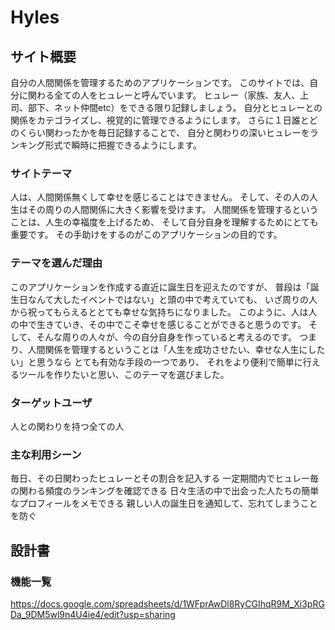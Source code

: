 # Hyles

## サイト概要
自分の人間関係を管理するためのアプリケーションです。
このサイトでは、自分に関わる全ての人をヒュレーと呼んでいます。
ヒュレー（家族、友人、上司、部下、ネット仲間etc）をできる限り記録しましょう。
自分とヒュレーとの関係をカテゴライズし、視覚的に管理できるようにします。
さらに１日誰とどのくらい関わったかを毎日記録することで、
自分と関わりの深いヒュレーをランキング形式で瞬時に把握できるようにします。

### サイトテーマ
人は、人間関係無くして幸せを感じることはできません。
そして、その人の人生はその周りの人間関係に大きく影響を受けます。
人間関係を管理するということは、人生の幸福度を上げるため、
そして自分自身を理解するためにとても重要です。
その手助けをするのがこのアプリケーションの目的です。

### テーマを選んだ理由
このアプリケーションを作成する直近に誕生日を迎えたのですが、
普段は「誕生日なんて大したイベントではない」と頭の中で考えていても、
いざ周りの人から祝ってもらえるととても幸せな気持ちになりました。
このように、人は人の中で生きていき、その中でこそ幸せを感じることができると思うのです。
そして、そんな周りの人々が、今の自分自身を作っていると考えるのです。
つまり、人間関係を管理するということは「人生を成功させたい、幸せな人生にしたい」と思うなら
とても有効な手段の一つであり、
それをより便利で簡単に行えるツールを作りたいと思い、このテーマを選びました。

### ターゲットユーザ
人との関わりを持つ全ての人

### 主な利用シーン
毎日、その日関わったヒュレーとその割合を記入する
一定期間内でヒュレー毎の関わる頻度のランキングを確認できる
日々生活の中で出会った人たちの簡単なプロフィールをメモできる
親しい人の誕生日を通知して、忘れてしまうことを防ぐ

## 設計書

### 機能一覧
https://docs.google.com/spreadsheets/d/1WFprAwDl8RyCGIhqR9M_Xi3pRGDa_9DM5wl9n4U4ie4/edit?usp=sharing
